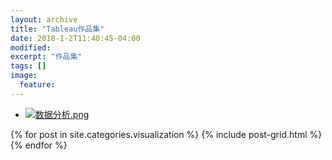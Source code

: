 ```yaml
---
layout: archive
title: "Tableau作品集"
date: 2018-1-2T11:40:45-04:00
modified:
excerpt: "作品集"
tags: []
image: 
  feature: 
---
```


- <a href="https://public.tableau.com/views/_16303/1_1?:embed=y&:display_count=yes&publish=yes/Dashboard1?:showVizHome%3Dno" target="_blank">![数据分析.png](https://i.loli.net/2018/01/08/5a533f009f126.png)</a>






<div class="tiles">
{% for post in site.categories.visualization %}
  {% include post-grid.html %}
{% endfor %}
</div><!-- /.tiles 把所有categories 有 visualization 的列出来-->
